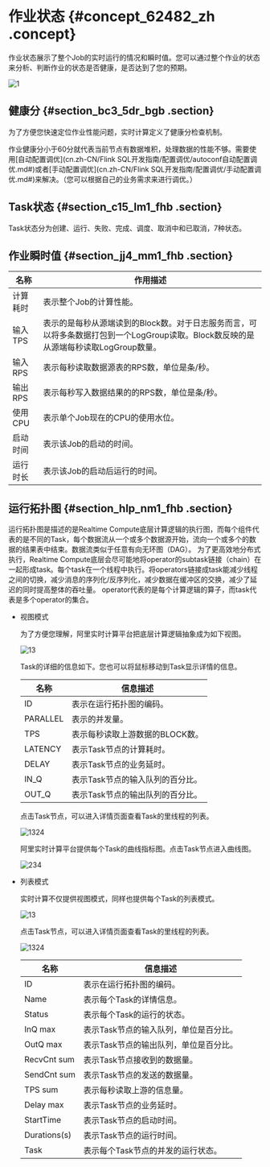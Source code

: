 # 作业状态 {#concept_62482_zh .concept}

作业状态展示了整个Job的实时运行的情况和瞬时值。您可以通过整个作业的状态来分析、判断作业的状态是否健康，是否达到了您的预期。

![1](http://static-aliyun-doc.oss-cn-hangzhou.aliyuncs.com/assets/img/41066/155350623933933_zh-CN.png)

## 健康分 {#section_bc3_5dr_bgb .section}

为了方便您快速定位作业性能问题，实时计算定义了健康分检查机制。

作业健康分小于60分就代表当前节点有数据堆积，处理数据的性能不够。需要使用[自动配置调优](cn.zh-CN/Flink SQL开发指南/配置调优/autoconf自动配置调优.md#)或者[手动配置调优](cn.zh-CN/Flink SQL开发指南/配置调优/手动配置调优.md#)来解决。（您可以根据自己的业务需求来进行调优。）

## Task状态 {#section_c15_lm1_fhb .section}

Task状态分为创建、运行、失败、完成、调度、取消中和已取消，7种状态。

## 作业瞬时值 {#section_jj4_mm1_fhb .section}

|名称|作用描述|
|--|----|
|计算耗时|表示整个Job的计算性能。|
|输入TPS|表示的是每秒从源端读到的Block数。对于日志服务而言，可以将多条数据打包到一个LogGroup读取。Block数反映的是从源端每秒读取LogGroup数量。|
|输入RPS|表示每秒读取数据源表的RPS数，单位是条/秒。|
|输出RPS|表示每秒写入数据结果的的RPS数，单位是条/秒。|
|使用CPU|表示单个Job现在的CPU的使用水位。|
|启动时间|表示该Job的启动的时间。|
|运行时长|表示该Job的启动后运行的时间。|

## 运行拓扑图 {#section_hlp_nm1_fhb .section}

运行拓扑图是描述的是Realtime Compute底层计算逻辑的执行图，而每个组件代表的是不同的Task，每个数据流从一个或多个数据源开始，流向一个或多个的数据的结果表中结束。数据流类似于任意有向无环图（DAG）。 为了更高效地分布式执行，Realtime Compute底层会尽可能地将operator的subtask链接（chain）在一起形成task。每个task在一个线程中执行。将operators链接成task能减少线程之间的切换，减少消息的序列化/反序列化，减少数据在缓冲区的交换，减少了延迟的同时提高整体的吞吐量。 operator代表的是每个计算逻辑的算子，而task代表是多个operator的集合。

-   视图模式

    为了方便您理解，阿里实时计算平台把底层计算逻辑抽象成为如下视图。

    ![13](http://static-aliyun-doc.oss-cn-hangzhou.aliyuncs.com/assets/img/41066/155350623933937_zh-CN.png)

    Task的详细的信息如下。您也可以将鼠标移动到Task显示详情的信息。

    |名称|信息描述|
    |--|----|
    |ID|表示在运行拓扑图的编码。|
    |PARALLEL|表示的并发量。|
    |TPS|表示每秒读取上游数据的BLOCK数。|
    |LATENCY|表示Task节点的计算耗时。|
    |DELAY|表示Task节点的业务延时。|
    |IN\_Q|表示Task节点的输入队列的百分比。|
    |OUT\_Q|表示Task节点的输出队列的百分比。|

    点击Task节点，可以进入详情页面查看Task的里线程的列表。

    ![1324](http://static-aliyun-doc.oss-cn-hangzhou.aliyuncs.com/assets/img/41066/155350623933940_zh-CN.png)

    阿里实时计算平台提供每个Task的曲线指标图。点击Task节点进入曲线图。

    ![234](http://static-aliyun-doc.oss-cn-hangzhou.aliyuncs.com/assets/img/41066/155350623933941_zh-CN.png)

-   列表模式

    实时计算不仅提供视图模式，同样也提供每个Task的列表模式。

    ![13](http://static-aliyun-doc.oss-cn-hangzhou.aliyuncs.com/assets/img/41066/155350623933942_zh-CN.png)

    点击Task节点，可以进入详情页面查看Task的里线程的列表。

    ![1324](http://docs-aliyun.cn-hangzhou.oss.aliyun-inc.com/assets/pic/62482/cn_zh/1524042878909/14.png)

    |名称|信息描述|
    |--|----|
    |ID|表示在运行拓扑图的编码。|
    |Name|表示每个Task的详情信息。|
    |Status|表示每个Task的运行的状态。|
    |InQ max|表示Task节点的输入队列，单位是百分比。|
    |OutQ max|表示Task节点的输出队列，单位是百分比。|
    |RecvCnt sum|表示Task节点接收到的数据量。|
    |SendCnt sum|表示Task节点的发送的数据量。|
    |TPS sum|表示每秒读取上游的信息量。|
    |Delay max|表示Task节点的业务延时。|
    |StartTime|表示Task节点的启动时间。|
    |Durations\(s\)|表示Task节点的运行时间。|
    |Task|表示每个Task节点的并发的运行状态。|


